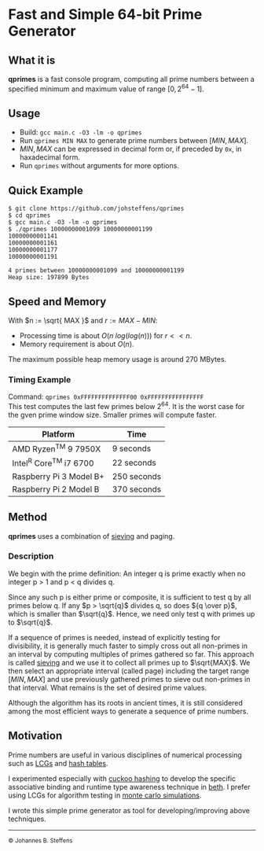 # Fast and Simple 64-bit Prime Generator

## What it is

**qprimes** is a fast console program, computing all prime numbers 
between a specified minimum and maximum value of range $`[0, 2^{64} - 1]`$.

## Usage

   * Build: `gcc main.c -O3 -lm -o qprimes`
   * Run `qprimes MIN MAX` to generate prime numbers between $`[MIN, MAX]`$.
   * $`MIN, MAX`$ can be expressed in decimal form or, if preceded by `0x`, in haxadecimal form.
   * Run `qprimes` without arguments for more options.

## Quick Example

```
$ git clone https://github.com/johsteffens/qprimes
$ cd qprimes
$ gcc main.c -O3 -lm -o qprimes
$ ./qprimes 10000000001099 10000000001199
10000000001141
10000000001161
10000000001177
10000000001191

4 primes between 10000000001099 and 10000000001199
Heap size: 197899 Bytes
```
## Speed and Memory

With $`n := \sqrt{ MAX }`$ and $`r := MAX - MIN`$:

   * Processing time is about $`O( n\ log( log( n ) ) )`$ for $`r << n`$.
   * Memory requirement is about $`O( n )`$.
   
The maximum possible heap memory usage is around 270 MBytes.
   
### Timing Example

Command: `qprimes 0xFFFFFFFFFFFFFF00 0xFFFFFFFFFFFFFFFF`
<br>This test computes the last few primes below 2<sup>64</sup>.
It is the worst case for the gven prime window size. Smaller primes will compute faster.

|Platform | Time |
| ------- | ---- |
| AMD Ryzen<sup>TM</sup> 9 7950X | 9 seconds |
| Intel<sup>R</sup> Core<sup>TM</sup> i7 6700 |  22 seconds |
| Raspberry Pi 3 Model B+  | 250 seconds | 
| Raspberry Pi 2 Model B   | 370 seconds |

## Method

**qprimes** uses a combination of [sieving](https://en.wikipedia.org/wiki/Sieve_of_Eratosthenes) 
and paging.

### Description

We begin with the prime definition: An integer q is prime exactly when no 
integer p > 1 and p < q divides q. 

Since any such p is either prime or composite, it is sufficient to test q by all primes below q. 
If any $p > \sqrt{q}$ divides q, so does ${q \over p}$, which is smaller than $\sqrt{q}$. Hence, we need only
test q with primes up to $\sqrt{q}$.

If a sequence of primes is needed, instead of explicitly testing for divisibility, it is 
generally much faster to simply cross out all non-primes in an interval by computing
multiples of primes gathered so far. This approach is called [sieving](https://en.wikipedia.org/wiki/Sieve_of_Eratosthenes)
and we use it to collect all primes up to $\sqrt{MAX}$. We then select an appropriate
interval (called page) including the target range $[MIN,MAX]$ and use previously gathered primes
to sieve out non-primes in that interval. What remains is the set of desired prime values.

Although the algorithm has its roots in ancient times, it is still considered among the most
efficient ways to generate a sequence of prime numbers.

## Motivation

Prime numbers are useful in various disciplines of numerical processing such as
[LCGs](https://en.wikipedia.org/wiki/Linear_congruential_generator)
and [hash tables](https://en.wikipedia.org/wiki/Hash_table).

I experimented especially with [cuckoo hashing](https://en.wikipedia.org/wiki/Cuckoo_hashing)
to develop the specific associative binding and runtime type awareness technique
in [beth](https://github.com/johsteffens/beth). I prefer using LCGs for algorithm testing in
[monte carlo simulations](https://en.wikipedia.org/wiki/Monte_Carlo_method).

I wrote this simple prime generator as tool for developing/improving above techniques.

------

<sub>&copy; Johannes B. Steffens</sub>

